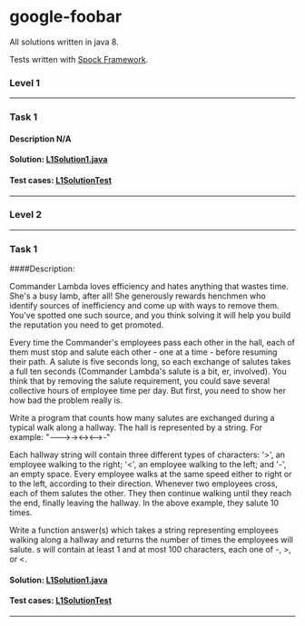 # google-foobar

All solutions written in java 8.

Tests written with [Spock Framework](http://spockframework.org/).

### Level 1

---
### Task 1
#### Description N/A

#### Solution: [L1Solution1.java](src/main/java/com/github/angrycellophane/foobar/l1/L1Solution1.java)
#### Test cases: [L1SolutionTest](src/test/java/com/github/angrycellophane/foobar/l1/L1Solution1Test.groovy)

----


### Level 2
----
### Task 1
####Description:

Commander Lambda loves efficiency and hates anything that wastes time. She's a busy lamb, after all! She generously rewards henchmen who identify sources of inefficiency and come up with ways to remove them. You've spotted one such source, and you think solving it will help you build the reputation you need to get promoted.

Every time the Commander's employees pass each other in the hall, each of them must stop and salute each other - one at a time - before resuming their path. A salute is five seconds long, so each exchange of salutes takes a full ten seconds (Commander Lambda's salute is a bit, er, involved). You think that by removing the salute requirement, you could save several collective hours of employee time per day. But first, you need to show her how bad the problem really is.

Write a program that counts how many salutes are exchanged during a typical walk along a hallway. The hall is represented by a string. For example: "--->-><-><-->-"

Each hallway string will contain three different types of characters: '>', an employee walking to the right; '<', an employee walking to the left; and '-', an empty space. Every employee walks at the same speed either to right or to the left, according to their direction. Whenever two employees cross, each of them salutes the other. They then continue walking until they reach the end, finally leaving the hallway. In the above example, they salute 10 times.

Write a function answer(s) which takes a string representing employees walking along a hallway and returns the number of times the employees will salute. s will contain at least 1 and at most 100 characters, each one of -, >, or <.

#### Solution: [L1Solution1.java](src/main/java/com/github/angrycellophane/foobar/l1/L1Solution1.java)

#### Test cases: [L1SolutionTest](src/test/java/com/github/angrycellophane/foobar/l1/L1Solution1Test.groovy)

----
